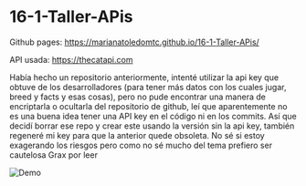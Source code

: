 # 16-1-Taller-APis

Github pages: https://marianatoledomtc.github.io/16-1-Taller-APis/

API usada: https://thecatapi.com   

Había hecho un repositorio anteriormente, intenté utilizar la api key que obtuve de los desarrolladores (para tener más datos con los cuales jugar, breed y facts y esas cosas), pero no pude encontrar una manera de encriptarla o ocultarla del repositorio de github, leí que aparentemente no es una buena idea tener una API key en el código ni en los commits. Así que decidí borrar ese repo y crear este usando la versión sin la api key, también regeneré mi key para que la anterior quede obsoleta. No sé si estoy exagerando los riesgos pero como no sé mucho del tema prefiero ser cautelosa
Grax por leer 

![Demo](gifpreviousver/yaykittens.gif)
